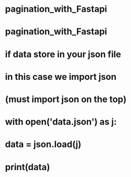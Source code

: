 # pagination_with_Fastapi

# pagination_with_Fastapi
# if data store in your json file
# in this case we import json
# (must import json on the top)

# with open('data.json') as j:
#     data = json.load(j)
#     print(data)


